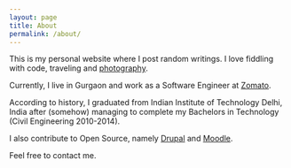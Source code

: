 ```yaml
---
layout: page
title: About
permalink: /about/
---
```


This is my personal website where I post random writings. I love fiddling with code, traveling and [photography](http://instagram.com/xan_ps).

Currently, I live in Gurgaon and work as a Software Engineer at [Zomato](https://zomato.com).

According to history, I graduated from Indian Institute of Technology Delhi, India after (somehow) managing to complete my Bachelors in Technology (Civil Engineering 2010-2014).

I also contribute to Open Source, namely [Drupal](https://drupal.org) and [Moodle](https://moodle.org).

Feel free to contact me.
